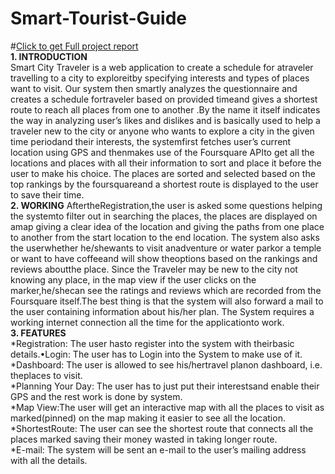 # Smart-Tourist-Guide
#[Click to get Full project report](https://drive.google.com/file/d/1e8KjkT6tBErOEmAxyidbQJYB1peKco53/view?usp=sharing) </br>
<strong>1. INTRODUCTION</strong></br>
Smart City Traveler is a web application to create a schedule for atraveler travelling to a city to exploreitby specifying interests and types of places want to visit. Our system then smartly  analyzes  the questionnaire  and  creates  a  schedule  fortraveler  based  on  provided timeand gives a shortest route to reach all places from one to another .By the name it  itself indicates  the way  in  analyzing  user’s  likes  and  dislikes  and  is basically used to help a traveler new to the city or anyone who wants to explore a city in the given  time  periodand  their  interests,  the  systemfirst fetches user’s current location using GPS and thenmakes use of the Foursquare APIto get all the locations and places with all their information to sort and place it before the user to make his choice. The places are sorted and selected based on the top rankings by the foursquareand a shortest route is displayed to the user to save their time.</br>
<strong>2. WORKING</strong>
AftertheRegistration,the user is asked some questions helping the systemto filter out  in  searching  the  places,  the  places  are  displayed  on amap  giving  a  clear  idea  of  the location  and  giving the paths  from  one place to  another  from  the  start  location  to  the  end location. The system also asks the userwhether he/shewants to visit anadventure or water parkor a temple or want to have coffeeand will show theoptions based on the rankings and reviews aboutthe place. Since the Traveler may be new to the city not knowing any place, in the map view if the user clicks on the marker,he/shecan see the ratings and reviews which are recorded from the Foursquare itself.The best thing is that the system will also forward a mail  to  the  user  containing  information  about  his/her  plan. The  System  requires a  working internet connection all the time for the applicationto work.</br>
<strong>3. FEATURES</strong></br>
*Registration: The user hasto register into the system with theirbasic details.•Login: The user has to Login into the System to make use of it.</br>
*Dashboard: The user is allowed to see his/hertravel planon dashboard, i.e. theplaces to visit.</br>
*Planning Your Day: The user has to just put their interestsand enable their GPS and the rest work is done by system.</br>
*Map  View:The  user  will  get  an  interactive  map  with  all  the  places  to  visit  as marked(pinned) on the map making it easier to see all the location.</br>
*ShortestRoute: The  user  can  see  the  shortest  route  that  connects  all  the  places marked saving their money wasted in taking longer route.</br>
*E-mail: The  system  will be sent  an  e-mail to the user’s mailing address with all the details.</br>
